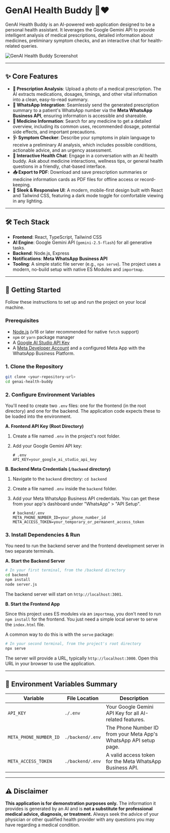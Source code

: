 # GenAI Health Buddy 🤖❤️

GenAI Health Buddy is an AI-powered web application designed to be a personal health assistant. It leverages the Google Gemini API to provide intelligent analysis of medical prescriptions, detailed information about medicines, preliminary symptom checks, and an interactive chat for health-related queries.

![GenAI Health Buddy Screenshot](https://storage.googleapis.com/pai-images/5903e1e2474847e1933e085698b6a378.png)

---

## ✨ Core Features

-   **📄 Prescription Analysis**: Upload a photo of a medical prescription. The AI extracts medications, dosages, timings, and other vital information into a clean, easy-to-read summary.
-   **📱 WhatsApp Integration**: Seamlessly send the generated prescription summary to a patient's WhatsApp number via the **Meta WhatsApp Business API**, ensuring information is accessible and shareable.
-   **💊 Medicine Information**: Search for any medicine to get a detailed overview, including its common uses, recommended dosage, potential side effects, and important precautions.
-   **🩺 Symptom Checker**: Describe your symptoms in plain language to receive a preliminary AI analysis, which includes possible conditions, actionable advice, and an urgency assessment.
-   **💬 Interactive Health Chat**: Engage in a conversation with an AI health buddy. Ask about medicine interactions, wellness tips, or general health questions in a friendly, chat-based interface.
-   **📥 Export to PDF**: Download and save prescription summaries or medicine information cards as PDF files for offline access or record-keeping.
-   **🎨 Sleek & Responsive UI**: A modern, mobile-first design built with React and Tailwind CSS, featuring a dark mode toggle for comfortable viewing in any lighting.

---

## 🛠️ Tech Stack

-   **Frontend**: React, TypeScript, Tailwind CSS
-   **AI Engine**: Google Gemini API (`gemini-2.5-flash`) for all generative tasks.
-   **Backend**: Node.js, Express
-   **Notifications**: **Meta WhatsApp Business API**
-   **Tooling**: A simple static file server (e.g., `npx serve`). The project uses a modern, no-build setup with native ES Modules and `importmap`.

---

## 🚀 Getting Started

Follow these instructions to set up and run the project on your local machine.

### Prerequisites

-   [Node.js](https://nodejs.org/) (v18 or later recommended for native `fetch` support)
-   `npm` or `yarn` package manager
-   A [Google AI Studio API Key](https://aistudio.google.com/app/apikey)
-   A [Meta Developer Account](https://developers.facebook.com/) and a configured Meta App with the WhatsApp Business Platform.

### 1. Clone the Repository

```bash
git clone <your-repository-url>
cd genai-health-buddy
```

### 2. Configure Environment Variables

You'll need to create two `.env` files: one for the frontend (in the root directory) and one for the backend. The application code expects these to be loaded into the environment.

**A. Frontend API Key (Root Directory)**

1.  Create a file named `.env` in the project's root folder.
2.  Add your Google Gemini API key:

    ```env
    # .env
    API_KEY=your_google_ai_studio_api_key
    ```

**B. Backend Meta Credentials (`/backend` directory)**

1.  Navigate to the `backend` directory: `cd backend`
2.  Create a file named `.env` inside the `backend` folder.
3.  Add your Meta WhatsApp Business API credentials. You can get these from your app's dashboard under "WhatsApp" > "API Setup".

    ```env
    # backend/.env
    META_PHONE_NUMBER_ID=your_phone_number_id
    META_ACCESS_TOKEN=your_temporary_or_permanent_access_token
    ```

### 3. Install Dependencies & Run

You need to run the backend server and the frontend development server in two separate terminals.

**A. Start the Backend Server**

```bash
# In your first terminal, from the /backend directory
cd backend
npm install
node server.js
```

The backend server will start on `http://localhost:3001`.

**B. Start the Frontend App**

Since this project uses ES modules via an `importmap`, you don't need to run `npm install` for the frontend. You just need a simple local server to serve the `index.html` file.

A common way to do this is with the `serve` package:

```bash
# In your second terminal, from the project's root directory
npx serve
```

The server will provide a URL, typically `http://localhost:3000`. Open this URL in your browser to use the application.

---

## 🔐 Environment Variables Summary

| Variable                   | File Location      | Description                                                              |
| -------------------------- | ------------------ | ------------------------------------------------------------------------ |
| `API_KEY`                  | `./.env`           | Your Google Gemini API Key for all AI-related features.                  |
| `META_PHONE_NUMBER_ID`     | `./backend/.env`   | The Phone Number ID from your Meta App's WhatsApp API setup page.        |
| `META_ACCESS_TOKEN`        | `./backend/.env`   | A valid access token for the Meta WhatsApp Business API.                 |

---

## ⚠️ Disclaimer

**This application is for demonstration purposes only.** The information it provides is generated by an AI and is **not a substitute for professional medical advice, diagnosis, or treatment.** Always seek the advice of your physician or other qualified health provider with any questions you may have regarding a medical condition.
